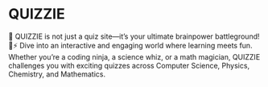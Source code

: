 # QUIZZIE
🚀 QUIZZIE is not just a quiz site—it’s your ultimate brainpower battleground! 🧠⚡ Dive into an interactive and engaging world where learning meets fun. Whether you’re a coding ninja, a science whiz, or a math magician, QUIZZIE challenges you with exciting quizzes across Computer Science, Physics, Chemistry, and Mathematics.
